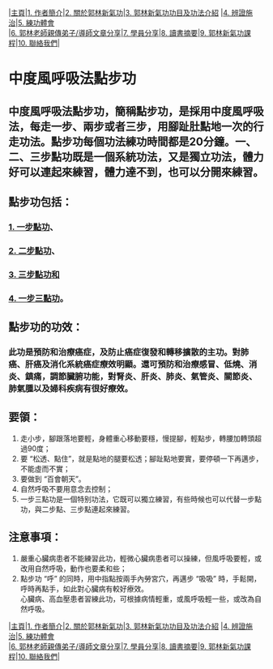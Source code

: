|[主頁](/README.md)|[1. 作者簡介](/a10.md)|[2. 關於郭林新氣功](/a1.md)|[3. 郭林新氣功功目及功法介紹](/a2.md) |[4. 辨證施治](/a3.md)|[5. 練功體會](/a5.md)  
|[6. 郭林老師親傳弟子/導師文章分享](/a6.md)|[7. 學員分享](/a7.md)|[8. 讀書摘要](/a4.md)|[9. 郭林新氣功課程](/郭林新氣功課程.md)|[10. 聯絡我們](/a9.md)|    

# 中度風呼吸法點步功       

## 中度風呼吸法點步功，簡稱點步功，是採用中度風呼吸法，每走一步、兩步或者三步，用腳趾肚點地一次的行走功法。點步功每個功法練功時間都是20分鐘。一、二、三步點功既是一個系統功法，又是獨立功法，體力好可以連起來練習，體力達不到，也可以分開來練習。  

## 點步功包括：   

### [1. 一步點功](/一步點.md)、  
### [2. 二步點功](/二步點.md)、  
### [3. 三步點功和](/三步點.md)   
### [4. 一步三點功](/四步點.md)。   

## 點步功的功效：   

### 此功是預防和治療癌症，及防止癌症復發和轉移擴散的主功。對肺癌、肝癌及消化系統癌症療效明顯。還可預防和治療感冒、低燒、消炎、鎮痛，調節臟腑功能，對腎炎、肝炎、肺炎、氣管炎、關節炎、肺氣腫以及婦科疾病有很好療效。   

## 要領：   

1. 走小步，腳跟落地要輕，身體重心移動要穩，慢提腳，輕點步，轉腰加轉頭超過90度；   
2. 要 “松透、點住”，就是點地的腿要松透；腳趾點地要實，要停頓一下再邁步，不能虛而不實；   
3. 要做到 “百會朝天”。   
4. 自然呼吸不要用意念去控制；   
5. 一步三點功是一個特别功法，它既可以獨立練習，有些時候也可以代替一步點功，與二步點、三步點連起來練習。   

## 注意事項：   

1. 嚴重心臟病患者不能練習此功，輕微心臟病患者可以操練，但風呼吸要輕，或改用自然呼吸，動作也要柔和些；   
2. 點步功 “呼” 的同時，用中指點按兩手內勞宮穴，再邁步 “吸吸” 時，手鬆開，呼時再點手，如此對心臟病有較好療效。   
心臟病、高血壓患者習練此功，可根據病情輕重，或風呼吸輕一些，或改為自然呼吸。   

|[主頁](/README.md)|[1. 作者簡介](/a10.md)|[2. 關於郭林新氣功](/a1.md)|[3. 郭林新氣功功目及功法介紹](/a2.md) |[4. 辨證施治](/a3.md)|[5. 練功體會](/a5.md)  
|[6. 郭林老師親傳弟子/導師文章分享](/a6.md)|[7. 學員分享](/a7.md)|[8. 讀書摘要](/a4.md)|[9. 郭林新氣功課程](/郭林新氣功課程.md)|[10. 聯絡我們](/a9.md)|    
